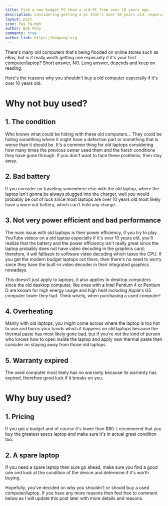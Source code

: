 ```yaml
---
title: Pick a new budget PC than a old PC from over 10 years ago
description: Considering getting a pc that's over 10 years old, especially if its your first one? Think again.
layout: post
icon: fas fa-meh
author: Bob Pony
comments: true
author-link: https://bobpony.org
---
```

There's many old computers that's being flooded on online stores such as eBay, but is it really worth getting one especially if it's your first computer/laptop? Short answer, NO. Long answer, depends and keep on reading.

Here's the reasons why you shouldn't buy a old computer especially if it's over 10 years old.

# Why not buy used?

## 1. The condition
Who knows what could be hiding with these old computers... They could be hiding something where it might have a defective part or something that is worse than it should be. It's a common thing for old laptops considering how many times the previous owner used them and the harsh conditions they have gone through. If you don't want to face these problems, then stay away.

## 2. Bad battery
If you consider on traveling somewhere else with the old laptop, where the laptop isn't gonna be always plugged into the charger, well you would probably be out of luck since most laptops are over 10 years old most likely have a worn out battery, which can't hold any charge.

## 3. Not very power efficient and bad performance
The main issue with old laptops is their power efficiency, if you try to play YouTube videos on a old laptop especially if it's over 10 years old, you'll realize that the battery and the power efficiency isn't really great since the laptop probably does not have video decoding in the graphics card; therefore, it will fallback to software video decoding which taxes the CPU. If you get the modern budget laptops out there, then there's no need to worry since they have the built-in video decoder in their integrated graphics nowadays.

This doesn't just apply to laptops, it also applies to desktop computers since the old desktop computer, like ones with a Intel Pentium 4 or Pentium D are known for high energy usage and high heat including Apple's G5 computer tower they had. Think wisely, when purchasing a used computer!

## 4. Overheating
Mainly with old laptops, you might come across where the laptop is too hot to use and burns your hands which it happens on old laptops because the thermal paste has most likely gone bad, but if you're not the kind of person who knows how to open inside the laptop and apply new thermal paste then consider on staying away from those old laptops

## 5. Warranty expired
The used computer most likely has no warranty because its warranty has expired, therefore good luck if it breaks on you.

# Why buy used?

## 1. Pricing
If you got a budget and of course it's lower than $80. I recommend that you buy the greatest specs laptop and make sure it's in actual great condition too.

## 2. A spare laptop
If you need a spare laptop then sure go ahead, make sure you find a good one and look at the condition of the device and determine if it's worth buying.

Hopefully, you've decided on why you shouldn't or should buy a used computer/laptop. If you have any more reasons then feel free to comment below as I will update this post later with more details and reasons.
